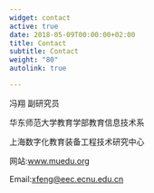 ```yaml
---
widget: contact
active: true
date: 2018-05-09T00:00:00+02:00
title: Contact
subtitle: Contact
weight: "80"
autolink: true

---
```

冯翔 副研究员

华东师范大学教育学部教育信息技术系

上海数字化教育装备工程技术研究中心

网站:www.muedu.org

Email:[xfeng@eec.ecnu.edu.cn](mailto:xfeng@eec.ecnu.edu.cn)